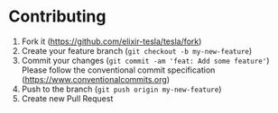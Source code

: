 # Contributing

1. Fork it (https://github.com/elixir-tesla/tesla/fork)
2. Create your feature branch (`git checkout -b my-new-feature`)
3. Commit your changes (`git commit -am 'feat: Add some feature'`)
   Please follow the conventional commit specification (https://www.conventionalcommits.org)
4. Push to the branch (`git push origin my-new-feature`)
5. Create new Pull Request
